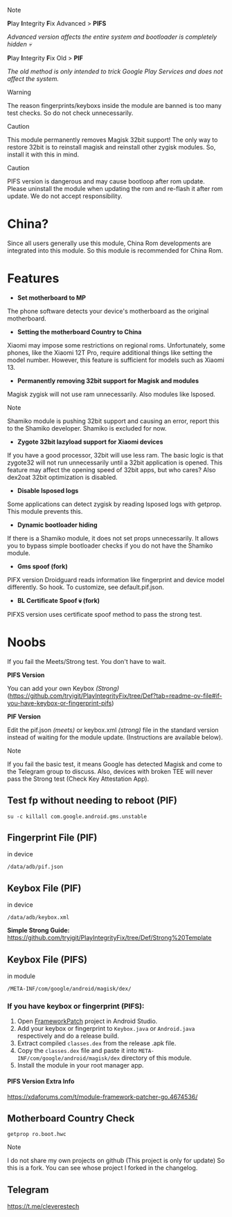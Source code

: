 > [!NOTE]
> **P**lay **I**ntegrity **F**ix Advanced > **PIFS**
> 
> *Advanced version affects the entire system and bootloader is completely hidden 💀*
> 
> **P**lay **I**ntegrity **F**ix Old > **PIF**
> 
> *The old method is only intended to trick Google Play Services and does not affect the system.*
> 


> [!WARNING]
> The reason fingerprints/keyboxs inside the module are banned is too many test checks. So do not check unnecessarily.

> [!CAUTION]
> This module permanently removes Magisk 32bit support! The only way to restore 32bit is to reinstall magisk and reinstall other zygisk modules. So, install it with this in mind.

> [!CAUTION]
> PIFS version is dangerous and may cause bootloop after rom update. Please uninstall the module when updating the rom and re-flash it after rom update. We do not accept responsibility.

# China?
Since all users generally use this module, China Rom developments are integrated into this module. So this module is recommended for China Rom.

# Features
+ **Set motherboard to MP**

The phone software detects your device's motherboard as the original motherboard.

+ **Setting the motherboard Country to China**

Xiaomi may impose some restrictions on regional roms. Unfortunately, some phones, like the Xiaomi 12T Pro, require additional things like setting the model number. However, this feature is sufficient for models such as Xiaomi 13.

+ **Permanently removing 32bit support for Magisk and modules**

Magisk zygisk will not use ram unnecessarily. Also modules like lsposed.
> [!NOTE]
> Shamiko module is pushing 32bit support and causing an error, report this to the Shamiko developer. Shamiko is excluded for now.

+ **Zygote 32bit lazyload support for Xiaomi devices**

If you have a good processor, 32bit will use less ram. The basic logic is that zygote32 will not run unnecessarily until a 32bit application is opened. This feature may affect the opening speed of 32bit apps, but who cares?
Also dex2oat 32bit optimization is disabled.

+ **Disable lsposed logs**

Some applications can detect zygisk by reading lsposed logs with getprop. This module prevents this.

+ **Dynamic bootloader hiding**

If there is a Shamiko module, it does not set props unnecessarily. It allows you to bypass simple bootloader checks if you do not have the Shamiko module.

+ **Gms spoof (fork)**

PIFX version Droidguard reads information like fingerprint and device model differently. So hook.
To customize, see default.pif.json.

+ **BL Certificate Spoof 💀 (fork)**

PIFXS version uses certificate spoof method to pass the strong test.

# Noobs
If you fail the Meets/Strong test. You don't have to wait.

**PIFS Version**

You can add your own Keybox *(Strong)*
(https://github.com/tryigit/PlayIntegrityFix/tree/Def?tab=readme-ov-file#if-you-have-keybox-or-fingerprint-pifs)

**PIF Version**

Edit the pif.json *(meets)* or keybox.xml *(strong)* file in the standard version instead of waiting for the module update.
(Instructions are available below).


> [!NOTE]
> If you fail the basic test, it means Google has detected Magisk and come to the Telegram group to discuss. Also, devices with broken TEE will never pass the Strong test (Check Key Attestation App).


## Test fp without needing to reboot (PIF)
```
su -c killall com.google.android.gms.unstable
```

## Fingerprint File (PIF)
in device
```
/data/adb/pif.json
```
## Keybox File (PIF)
in device
```
/data/adb/keybox.xml
```
**Simple Strong Guide:**
https://github.com/tryigit/PlayIntegrityFix/tree/Def/Strong%20Template
## Keybox File (PIFS)
in module
```
/META-INF/com/google/android/magisk/dex/
```

### If you have keybox or fingerprint (PIFS):
1. Open [FrameworkPatch](https://github.com/chiteroman/FrameworkPatch/tree/69e08eff494b68ccd3ec71ffb04e0a798d7c686e) project in Android Studio.
2. Add your keybox or fingerprint to `Keybox.java` or `Android.java` respectively and do a release build.
3. Extract compiled `classes.dex` from the release .apk file.
4. Copy the `classes.dex` file and paste it into `META-INF/com/google/android/magisk/dex` directory of this module.
5. Install the module in your root manager app.

#### PIFS Version Extra Info
https://xdaforums.com/t/module-framework-patcher-go.4674536/

## Motherboard Country Check
```
getprop ro.boot.hwc
```

> [!NOTE]
> I do not share my own projects on github (This project is only for update) So this is a fork. You can see whose project I forked in the changelog.

## Telegram
https://t.me/cleverestech
